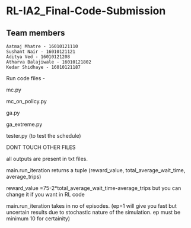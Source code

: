 # RL-IA2_Final-Code-Submission
## Team members
```
Aatmaj Mhatre - 16010121110
Sushant Nair - 16010121121
Aditya Ved - 16010121208
Atharva Balajiwale - 16010121802
Kedar Shidhaye - 16010121187
```

Run code files - 

mc.py

mc_on_policy.py

ga.py

ga_extreme.py

tester.py (to test the schedule)

DONT TOUCH OTHER FILES

all outputs are present in txt files.

main.run_iteration returns a tuple (reward_value, total_average_wait_time, average_trips)

reward_value =75-2*total_average_wait_time-average_trips but you can change it if you want in RL code

main.run_iteration takes in no of episodes. (ep=1 will give you fast but uncertain results due to stochastic nature of the simulation. ep must be minimum 10 for certainity)
